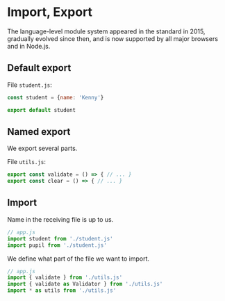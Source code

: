 # Import, Export

The language-level module system appeared in the standard in 2015, gradually evolved since then, and is now supported by all major browsers and in Node.js.

## Default export

File `student.js`:

```js
const student = {name: 'Kenny'}

export default student
```

## Named export

We export several parts.

File `utils.js`:

```js
export const validate = () => { // ... }
export const clear = () => { // ... }
```

## Import

Name in the receiving file is up to us.

```js
// app.js
import student from './student.js'
import pupil from './student.js'
```

We define what part of the file we want to import.

```js
// app.js
import { validate } from './utils.js'
import { validate as Validator } from './utils.js'
import * as utils from './utils.js'
```
